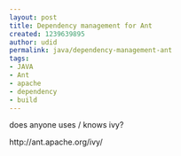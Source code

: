 ```yaml
---
layout: post
title: Dependency management for Ant
created: 1239639895
author: udid
permalink: java/dependency-management-ant
tags:
- JAVA
- Ant
- apache
- dependency
- build
---
```

<p>does anyone uses / knows ivy?</p>
<p>http://ant.apache.org/ivy/</p>
